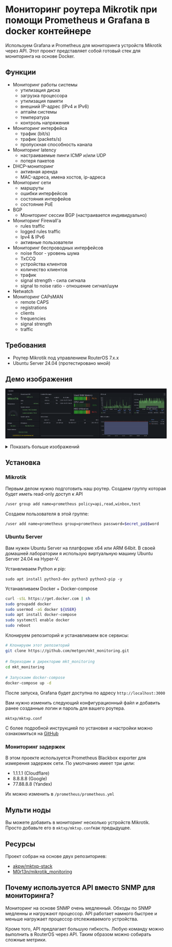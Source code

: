 # Мониторинг роутера Mikrotik при помощи Prometheus и Grafana в docker контейнере

Используем Grafana и Prometheus для мониторинга устройств Mikrotik через API. Этот проект представляет собой готовый стек для мониторинга на основе Docker.

## Функции
- Мониторинг работы системы
  - утилизация диска
  - загрузка процессора
  - утилизация памяти
  - внешний IP-адрес (IPv4 и IPv6)
  - аптайм системы
  - температура
  - контроль напряжения
- Мониторинг интерфейса
  - трафик (bit/s)
  - трафик (packets/s)
  - пропускная способность канала
- Мониторинг latency
  - настраиваемые пинги ICMP и/или UDP
  - потеря пакетов
- DHCP-мониторинг
  - активная аренда
  - MAC-адреса, имена хостов, ip-адреса
- Мониторинг сети
  - маршруты
  - ошибки интерфейсов
  - состояния интерфейов
  - cостояние PoE
- BGP
  - Мониторинг сессии BGP (настраивается индивидуально)
- Мониторинг Firewall'а
  - rules traffic
  - logged rules traffic
  - Ipv4 & IPv6
  - активные пользователи
- Мониторинг беспроводных интерфейсов
  - noise floor - уровень шума
  - TxCCQ
  - устройства клиентов
  - количество клиентов
  - трафик
  - signal strength - сила сигнала
  - signal to noise ratio - отношение сигнал/шум
- Netwatch
- Мониторинг CAPsMAN
  - remote CAPS
  - registrations
  - clients
  - frequencies
  - signal strength
  - traffic
## Требования
- Роутер Mikrotik под управлением RouterOS 7.x.x
- Ubuntu Server 24.04 (протестировано мной)
## Демо изображения
![mkt_network_2](./img/mkt_system.png)

<details><summary>Показать больше изображений</summary>

![Network](./img/mkt_network.png)
![Network2](./img/mkt_network_2.png)
![Latency](./img/mkt_latency.png)
![DHCP](./img/mkt_dhcp.png)
![Firewall](./img/mkt_firewall.png)
![WiFi](./img/mkt_wireless.png)
![BGP & Netwatch](./img/mkt_bgp_netwatch.png)


</details>

## Установка

### Mikrotik
Первым делом нужно подготовить наш роутер.
Создаем группу которая будет иметь read-only доступ к API

```bash
/user group add name=prometheus policy=api,read,winbox,test
```

Создаем пользователя в этой группе:

```bash
/user add name=prometheus group=prometheus password=$ecret_pa$$word
```

### Ubuntu Server

Вам нужен Ubuntu Server на платформе x64 или ARM 64bit. В своей домашней лаборатории я использую виртуальную машину Ubuntu Server 24.04 на Hyper-V.

Устанвливаем Python и pip:

`sudo apt install python3-dev python3 python3-pip -y`

Устанавливаем Docker + Docker-compose

```bash
curl -sSL https://get.docker.com | sh
sudo groupadd docker
sudo usermod -aG docker ${USER}
sudo apt install docker-compose
sudo systemctl enable docker
sudo reboot
```
Клонируем репозиторий и устанавливаем все сервисы:

```bash
# Клонируем этот репозиторий
git clone https://github.com/metgen/mkt_monitoring.git

# Переходим в директорию mkt_monitoring
cd mkt_monitoring

# Запускаем docker-compose
docker-compose up -d
```
После запуска, Grafana будет доступна по адресу `http://localhost:3000`

Вам нужно изменить следующий конфигурационный файл и добавить ранее созданные логин и пароль для вашего роутера.

`mktxp/mktxp.conf`

С более подробной инструкцией по установке и настройки можно ознакомиться на [GitHub](https://github.com/metgen/mkt_monitoring)

### Мониторинг задержек

В этом проекте используется Prometheus Blackbox exporter для измерения задержек сети. По умолчанию имеет три цели:

- 1.1.1.1 (Cloudflare)
- 8.8.8.8 (Google)
- 77.88.8.8 (Yandex)

Их можно изменить в `/prometheus/prometheus.yml`

## Мульти ноды

Вы можете добавить в мониторинг несколько устройств Mikrotik. Просто добавьте его в `mktxp/mktxp.conf`как предыдущее.

## Ресурсы

Проект собран на основе двух репозиториев:

- [akpw/mktxp-stack](https://github.com/akpw/mktxp-stack)
- [M0r13n/mikrotik_monitoring](https://github.com/M0r13n/mikrotik_monitoring)

## Почему используется API вместо SNMP для мониторинга?

Мониторинг на основе SNMP очень медленный. Обходы по SNMP медленны и нагружают процессор. API работает намного быстрее и меньше нагружает процессор отслеживаемого устройства.

Кроме того, API предлагает большую гибкость. Любую команду можно выполнить в RouterOS через API. Таким образом можно собирать сложные метрики.
